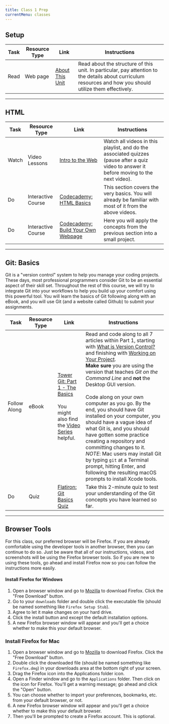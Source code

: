 ```yaml
---
title: Class 1 Prep
currentMenu: classes
---
```


## Setup
Task | Resource Type | Link | Instructions
|----|---------------|------|-------------|
Read | Web page | [About This Unit](../../about/) | Read about the structure of this unit. In particular, pay attention to the details about curriculum resources and how you should utilize them effectively.

---

## HTML
Task | Resource Type | Link | Instructions
|----|---------------|------|-------------|
Watch | Video Lessons | [Intro to the Web][intro-to-web-dev] | Watch all videos in this playlist, and do the associated quizzes (pause after a quiz video to answer it before moving to the next video).
Do | Interactive Course | [Codecademy: HTML Basics][html-basics] | This section covers the very basics. You will already be familiar with most of it from the above videos.
Do | Interactive Course | [Codecademy: Build Your Own Webpage][byowp] | Here you will apply the concepts from the previous section into a small project.

[intro-to-web-dev]: https://www.youtube.com/playlist?list=PLs5n5nYB22fKTnh0l3f1AWjEJTEUufmcd

---

## Git: Basics

Git is a "version control" system to help you manage your coding projects. These days, most professional programmers consider Git to be an essential aspect of their skill set. Throughout the rest of this course, we will try to integrate Git into your workflows to help you build up your comfort using this powerful tool. You will learn the basics of Git following along with an eBook, and you will use Git (and a website called Github) to submit your assignments.

Task | Resource Type | Link | Instructions
|----|---------------|------|-------------|
Follow Along | eBook | [Tower Git: Part 1 - The Basics][tower-wivc] <br><br> You might also find the [Video Series][tower-vids] helpful. | Read and code along to all 7 articles within Part 1, starting with [What is Version Control?][tower-wivc] and finishing with [Working on Your Project][tower-woyp]. <br> **Make sure** you are using the version that teaches *Git on the Command Line* and **not** the Desktop GUI version. <br><br> Code along on your own computer as you go. By the end, you should have Git installed on your computer, you should have a vague idea of what Git is, and you should have gotten some practice creating a repository and committing changes to it. *NOTE*: Mac users may install Git by typing `git` at a Terminal prompt, hitting Enter, and following the resulting macOS prompts to install Xcode tools.
Do | Quiz | [Flatiron: Git Basics Quiz][flatiron-quiz] | Take this 2-minute quiz to test your understanding of the Git concepts you have learned so far.

---

## Browser Tools

For this class, our preferred browser will be Firefox. If you are already comfortable using the developer tools in another browser, then you can continue to do so. Just be aware that all of our instructions, videos, and screenshots will be using the Firefox browser tools. So if you are new to using these tools, go ahead and install Firefox now so you can follow the instructions more easily.

#### Install Firefox for Windows

1. Open a browser window and go to [Mozilla][mozilla] to download Firefox. Click the "Free Download" button.
2. Go to your `downloads` folder and double click the executable file (should be named something like `Firefox Setup Stub`).
3. Agree to let it make changes on your hard drive.
4. Click the install button and except the default installation options.
5. A new Firefox browser window will appear and you'll get a choice whether to make this your default browser.

### Install Firefox for Mac

1. Open a browser window and go to [Mozilla][mozilla] to download Firefox. Click the "Free Download" button.
2. Double click the downloaded file (should be named something like `Firefox.dmg`) in your downloads area at the bottom right of your screen.
3. Drag the Firefox icon into the Applications folder icon.
4. Open a Finder window and go to the `Applications` folder. Then click on the icon for Firefox. You'll get a warning message; go ahead and click the "Open" button.
5. You can choose whether to import your preferences, bookmarks, etc. from your default browser, or not.
6. A new Firefox browser window will appear and you'll get a choice whether to make this your default browser.
7. Then you'll be prompted to create a Firefox account. This is optional.

[tower-wivc]: https://www.git-tower.com/learn/git/ebook/en/command-line/basics/what-is-version-control#start
[tower-woyp]: https://www.git-tower.com/learn/git/ebook/en/command-line/basics/working-on-your-project#start
[tower-vids]: https://www.git-tower.com/learn/git/videos#episodes
[flatiron-quiz]: https://learn.co/lessons/git-basics-quiz
[mozilla]: https://www.mozilla.org/en-US/firefox/new/

[html-basics]: https://www.codecademy.com/en/courses/web-beginner-en-HZA3b/resume?curriculum_id=50579fb998b470000202dc8b
[byowp]: https://www.codecademy.com/en/courses/web-beginner-en-LceTK/resume?curriculum_id=50579fb998b470000202dc8b
